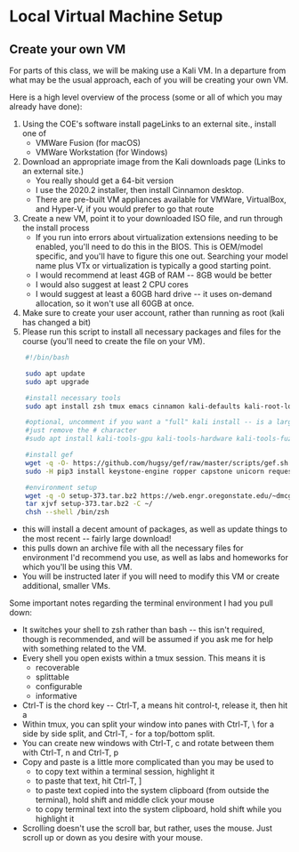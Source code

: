 
# Local Virtual Machine Setup

## Create your own VM

For parts  of this class, we will be making use a Kali VM. In a departure from what may be the usual approach, each of you will be creating your own VM.

Here is a high level overview of the process (some or all of which you may already have done):

1. Using the COE's software install pageLinks to an external site., install one of
    - VMWare Fusion (for macOS)
    - VMWare Workstation (for Windows)
1. Download an appropriate image from the Kali downloads page (Links to an external site.)
    - You really should get a 64-bit version
    - I use the 2020.2 installer, then install Cinnamon desktop.
    - There are pre-built VM appliances available for VMWare, VirtualBox, and Hyper-V, if you would prefer to go that route
1. Create a new VM, point it to your downloaded ISO file, and run through the install process
    - If you run into errors about virtualization extensions needing to be enabled, you'll need to do this in the BIOS. 
      This is OEM/model specific, and you'll have to figure this one out. Searching your model name plus VTx or virtualization is 
      typically a good starting point.
    - I would recommend at least 4GB of RAM -- 8GB would be better
    - I would also suggest at least 2 CPU cores
    - I would suggest at least a 60GB hard drive -- it uses on-demand allocation, so it won't use all 60GB at once.
1. Make sure to create your user account, rather than running as root (kali has changed a bit)
1. Please run this script to install all necessary packages and files for the course (you'll need to create the file on your VM).
     
```bash
    #!/bin/bash

    sudo apt update
    sudo apt upgrade

    #install necessary tools
    sudo apt install zsh tmux emacs cinnamon kali-defaults kali-root-login desktop-base gdb python3-pip cmake gdb-peda gnome-terminal cowsay figlet filters fortunes bsdgames bsdgames-nonfree dos2unix asciinema python3-pyx squashfs-tools squashfs-tools-ng zlib1g-dev liblzma-dev liblzo2-dev docker.io containerd xfsprogs 

    #optional, uncomment if you want a "full" kali install -- is a large download, so it's commented by default
    #just remove the # character
    #sudo apt install kali-tools-gpu kali-tools-hardware kali-tools-fuzzing kali-tools-sdr kali-tools-rfid kali-tools-information-gathering kali-tools-vulnerability kali-tools-passwords kali-tools-wireless kali-tools-reverse-engineering kali-tools-exploitation kali-tools-forensics cmake libboost-all-dev texlive-full emacs auctex fontforge doxygen python3-scipy python3-numpy graphviz radare2-cutter

    #install gef
    wget -q -O- https://github.com/hugsy/gef/raw/master/scripts/gef.sh | sh
    sudo -H pip3 install keystone-engine ropper capstone unicorn requests

    #environment setup
    wget -q -O setup-373.tar.bz2 https://web.engr.oregonstate.edu/~dmcgrath/setup-373.tar.bz2
    tar xjvf setup-373.tar.bz2 -C ~/
    chsh --shell /bin/zsh
```
- this will install a decent amount of packages, as well as update things to the most recent -- fairly large download!
- this pulls down an archive file with all the necessary files for environment I'd recommend you use, as well as labs and homeworks for which you'll be using this VM.
- You will be instructed later if you will need to modify this VM or create additional, smaller VMs.

Some important notes regarding the terminal environment I had you pull down:

- It switches your shell to zsh rather than bash -- this isn't required, though is recommended, and will be assumed if you ask me for help with something related to the VM.
- Every shell you open exists within a tmux session. This means it is
    - recoverable
    - splittable
    - configurable
    - informative
- Ctrl-T is the chord key -- Ctrl-T, a means hit control-t, release it, then hit a
- Within tmux, you can split your window into panes with Ctrl-T, \ for a side by side split, and Ctrl-T, - for a top/bottom split.
- You can create new windows with Ctrl-T, c and rotate between them with Ctrl-T, n and Ctrl-T, p
- Copy and paste is a little more complicated than you may be used to
    - to copy text within a terminal session, highlight it
    - to paste that text, hit Ctrl-T, ]
    - to paste text copied into the system clipboard (from outside the terminal), hold shift and middle click your mouse
    - to copy terminal text into the system clipboard, hold shift while you highlight it
- Scrolling doesn't use the scroll bar, but rather, uses the mouse. Just scroll up or down as you desire with your mouse.

